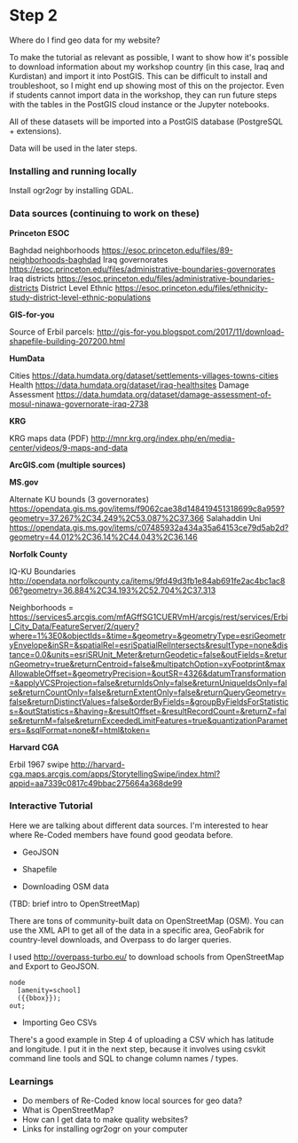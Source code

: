 # Step 2

Where do I find geo data for my website?

To make the tutorial as relevant as possible, I want to show how it's possible to
download information about my workshop country (in this case, Iraq and Kurdistan) and import it into PostGIS.  This can be difficult to install and troubleshoot, so I might end up showing most of this on the projector. Even if students cannot import data in the workshop, they can run future steps with the tables in the PostGIS cloud instance or the Jupyter notebooks.

All of these datasets will be imported into a PostGIS database (PostgreSQL + extensions).

Data will be used in the later steps.

### Installing and running locally

Install ogr2ogr by installing GDAL.

### Data sources (continuing to work on these)

**Princeton ESOC**

Baghdad neighborhoods https://esoc.princeton.edu/files/89-neighborhoods-baghdad
Iraq governorates https://esoc.princeton.edu/files/administrative-boundaries-governorates
Iraq districts https://esoc.princeton.edu/files/administrative-boundaries-districts
District Level Ethnic https://esoc.princeton.edu/files/ethnicity-study-district-level-ethnic-populations

**GIS-for-you**

Source of Erbil parcels: http://gis-for-you.blogspot.com/2017/11/download-shapefile-building-207200.html

**HumData**

Cities https://data.humdata.org/dataset/settlements-villages-towns-cities
Health https://data.humdata.org/dataset/iraq-healthsites
Damage Assessment https://data.humdata.org/dataset/damage-assessment-of-mosul-ninawa-governorate-iraq-2738

**KRG**

KRG maps data (PDF) http://mnr.krg.org/index.php/en/media-center/videos/9-maps-and-data

**ArcGIS.com (multiple sources)**

**MS.gov**

Alternate  KU bounds (3 governorates) https://opendata.gis.ms.gov/items/f9062cae38d148419451318699c8a959?geometry=37.267%2C34.249%2C53.087%2C37.366
Salahaddin Uni https://opendata.gis.ms.gov/items/c07485932a434a35a64153ce79d5ab2d?geometry=44.012%2C36.14%2C44.043%2C36.146

**Norfolk County**

IQ-KU Boundaries http://opendata.norfolkcounty.ca/items/9fd49d3fb1e84ab691fe2ac4bc1ac806?geometry=36.884%2C34.193%2C52.704%2C37.313

Neighborhoods = https://services5.arcgis.com/mfAGffSG1CUERVmH/arcgis/rest/services/Erbil_City_Data/FeatureServer/2/query?where=1%3E0&objectIds=&time=&geometry=&geometryType=esriGeometryEnvelope&inSR=&spatialRel=esriSpatialRelIntersects&resultType=none&distance=0.0&units=esriSRUnit_Meter&returnGeodetic=false&outFields=&returnGeometry=true&returnCentroid=false&multipatchOption=xyFootprint&maxAllowableOffset=&geometryPrecision=&outSR=4326&datumTransformation=&applyVCSProjection=false&returnIdsOnly=false&returnUniqueIdsOnly=false&returnCountOnly=false&returnExtentOnly=false&returnQueryGeometry=false&returnDistinctValues=false&orderByFields=&groupByFieldsForStatistics=&outStatistics=&having=&resultOffset=&resultRecordCount=&returnZ=false&returnM=false&returnExceededLimitFeatures=true&quantizationParameters=&sqlFormat=none&f=html&token=

**Harvard CGA**

Erbil 1967 swipe http://harvard-cga.maps.arcgis.com/apps/StorytellingSwipe/index.html?appid=aa7339c0817c49bbac275664a368de99

### Interactive Tutorial

Here we are talking about different data sources. I'm interested to hear where
Re-Coded members have found good geodata before.

- GeoJSON

- Shapefile

- Downloading OSM data

(TBD: brief intro to OpenStreetMap)

There are tons of community-built data on OpenStreetMap (OSM). You can use
the XML API to get all of the data in a specific area, GeoFabrik for
country-level downloads, and Overpass to do larger queries.

I used http://overpass-turbo.eu/ to download schools from OpenStreetMap and
Export to GeoJSON.

```
node
  [amenity=school]
  ({{bbox}});
out;
```

- Importing Geo CSVs

There's a good example in Step 4 of uploading a CSV which has latitude and longitude. I put it in the next step, because it involves using csvkit command
line tools and SQL to change column names / types.

### Learnings

- Do members of Re-Coded know local sources for geo data?
- What is OpenStreetMap?
- How can I get data to make quality websites?
- Links for installing ogr2ogr on your computer

